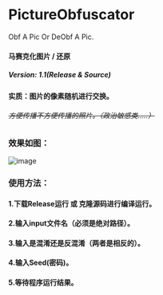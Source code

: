# PictureObfuscator
Obf A Pic Or DeObf A Pic.

#### 马赛克化图片 / 还原
##### Version: 1.1(Release & Source)
#### 实质：图片的像素随机进行交换。

###### ~~方便传播不方便传播的照片。（政治敏感类.....）~~

### 效果如图：
![image](https://github.com/Steeliest/PictureObfuscator/blob/master/example.png)


### 使用方法：
#### 1.下载Release运行 或 克隆源码进行编译运行。
#### 2.输入input文件名（必须是绝对路径）。
#### 3.输入是混淆还是反混淆（两者是相反的）。
#### 4.输入Seed(密码)。
#### 5.等待程序运行结果。
